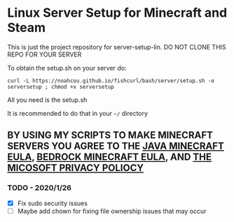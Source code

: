 # Linux Server Setup for Minecraft and Steam

This is just the project repository for server-setup-lin. DO NOT CLONE THIS REPO FOR YOUR SERVER

To obtain the setup.sh on your server do:

`curl -L https://noahcou.github.io/fishcurl/bash/server/setup.sh -o serversetup ; chmod +x serversetup`

All you need is the setup.sh

It is recommended to do that in your `~/` directory

## BY USING MY SCRIPTS TO MAKE MINECRAFT SERVERS YOU AGREE TO THE [JAVA MINECRAFT EULA](https://account.mojang.com/documents/minecraft_eula), [BEDROCK MINECRAFT EULA](https://account.mojang.com/terms), AND [THE MICOSOFT PRIVACY POLIOCY](https://privacy.microsoft.com/en-US/privacystatement)

### TODO - 2020/1/26

- [x] Fix sudo security issues
- [ ] Maybe add chown for fixing file ownership issues that may occur
